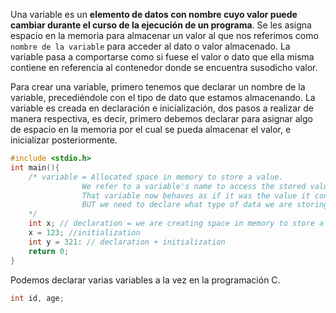 Una variable es un **elemento de datos con nombre cuyo valor puede cambiar durante el curso de la ejecución de un programa**. Se les asigna espacio en la memoria para almacenar un valor al que nos referimos como `nombre de la variable` para acceder al dato o valor almacenado. La variable pasa a comportarse como si fuese el valor o dato que ella misma contiene en referencia al contenedor donde se encuentra susodicho valor.

Para crear una variable, primero tenemos que declarar un nombre de la variable, precediéndole con el tipo de dato que estamos almacenando. La variable es creada en declaración e inicialización, dos pasos a realizar de manera respectiva, es decir, primero debemos declarar para asignar algo de espacio en la memoria por el cual se pueda almacenar el valor, e inicializar posteriormente.

```c
#include <stdio.h>
int main(){
	/* variable = Allocated space in memory to store a value.
				We refer to a variable's name to access the stored value.
				That variable now behaves as if it was the value it contains.
				BUT we need to declare what type of data we are storing.
	*/
	int x; // declaration = we are creating space in memory to store a value
	x = 123; //initialization
	int y = 321: // declaration + initialization
	return 0;
}
```

Podemos declarar varias variables a la vez en la programación C. 
```c
int id, age;
```